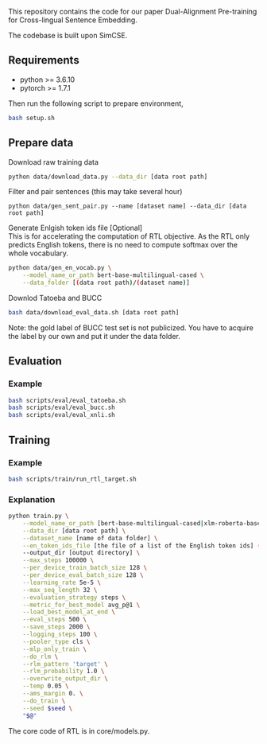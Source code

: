 This repository contains the code for our paper Dual-Alignment Pre-training for Cross-lingual Sentence Embedding.

The codebase is built upon SimCSE.

## Requirements

* python >= 3.6.10
* pytorch >= 1.7.1

Then run the following script to prepare environment,

```bash
bash setup.sh
```

## Prepare data
Download raw training data
```bash
python data/download_data.py --data_dir [data root path]
```
Filter and pair sentences (this may take several hour)
```
python data/gen_sent_pair.py --name [dataset name] --data_dir [data root path]
```
Generate Enlgish token ids file [Optional]\
This is for accelerating the computation of RTL objective. As the RTL only predicts English tokens, there is no need to compute softmax over the whole vocabulary.
```bash
python data/gen_en_vocab.py \
    --model_name_or_path bert-base-multilingual-cased \
    --data_folder [(data root path)/(dataset name)]
```
Downlod Tatoeba and BUCC
```bash
bash data/download_eval_data.sh [data root path]
```
Note: the gold label of BUCC test set is not publicized. You have to acquire the label by our own and put it under the data folder.

## Evaluation
### Example
```bash
bash scripts/eval/eval_tatoeba.sh
bash scripts/eval/eval_bucc.sh
bash scripts/eval/eval_xnli.sh
```
## Training
### Example
```bash
bash scripts/train/run_rtl_target.sh
```
### Explanation
```bash
python train.py \
    --model_name_or_path [bert-base-multilingual-cased|xlm-roberta-base] \
    --data_dir [data root path] \
    --dataset_name [name of data folder] \
    --en_token_ids_file [the file of a list of the English token ids] (optional) \
    --output_dir [output directory] \
    --max_steps 100000 \
    --per_device_train_batch_size 128 \
    --per_device_eval_batch_size 128 \
    --learning_rate 5e-5 \
    --max_seq_length 32 \
    --evaluation_strategy steps \
    --metric_for_best_model avg_p@1 \
    --load_best_model_at_end \
    --eval_steps 500 \
    --save_steps 2000 \
    --logging_steps 100 \
    --pooler_type cls \
    --mlp_only_train \
    --do_rlm \
    --rlm_pattern 'target' \
    --rlm_probability 1.0 \
    --overwrite_output_dir \
    --temp 0.05 \
    --ams_margin 0. \
    --do_train \
    --seed $seed \
    "$@"
```
The core code of RTL is in core/models.py.